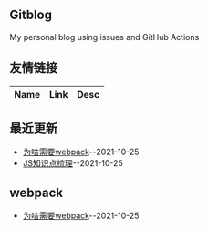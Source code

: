 ## Gitblog
My personal blog using issues and GitHub Actions
## 友情链接
| Name | Link | Desc | 
 | ---- | ---- | ---- |
## 最近更新
- [为啥需要webpack](https://github.com/lisaQS/lisaqs-js-blog/issues/2)--2021-10-25
- [JS知识点梳理](https://github.com/lisaQS/lisaqs-js-blog/issues/1)--2021-10-25
## webpack
- [为啥需要webpack](https://github.com/lisaQS/lisaqs-js-blog/issues/2)--2021-10-25
